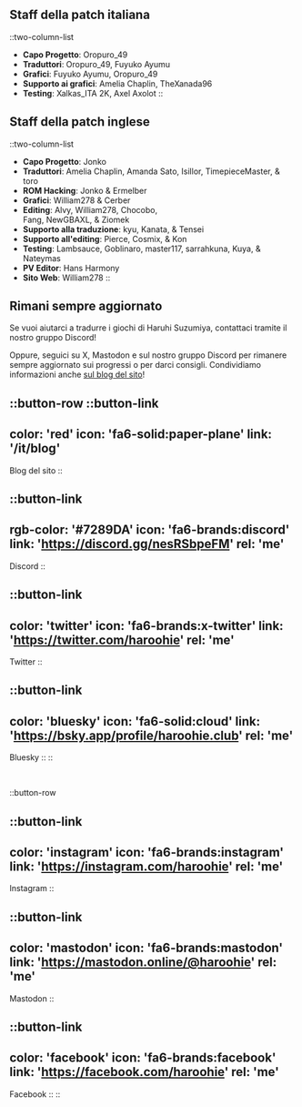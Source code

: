 ## Staff della patch italiana
::two-column-list
- **Capo Progetto**: Oropuro_49
- **Traduttori**: Oropuro_49, Fuyuko Ayumu
- **Grafici**: Fuyuko Ayumu, Oropuro_49
- **Supporto ai grafici**: Amelia Chaplin, TheXanada96
- **Testing**: Xalkas_ITA 2K, Axel Axolot
::

## Staff della patch inglese
::two-column-list
- **Capo Progetto**: Jonko
- **Traduttori**: Amelia Chaplin, Amanda Sato, Isillor, TimepieceMaster, & toro
- **ROM Hacking**: Jonko & Ermelber
- **Grafici**: William278 & Cerber
- **Editing**: Alvy, William278, Chocobo,<br/>Fang, NewGBAXL, & Ziomek
- **Supporto alla traduzione**: kyu, Kanata, & Tensei 
- **Supporto all'editing**: Pierce, Cosmix, & Kon
- **Testing**: Lambsauce, Goblinaro, master117, sarrahkuna, Kuya, & Nateymas
- **PV Editor**: Hans Harmony
- **Sito Web**: William278
::

## Rimani sempre aggiornato
Se vuoi aiutarci a tradurre i giochi di Haruhi Suzumiya, contattaci tramite il nostro gruppo Discord!

Oppure, seguici su X, Mastodon e sul nostro gruppo Discord per rimanere sempre aggiornato sui progressi o per darci consigli. Condividiamo informazioni anche [sul blog del sito](/it/blog)!

<!-- Social media, Discord and blog buttons -->
::button-row
::button-link
---
color: 'red'
icon: 'fa6-solid:paper-plane'
link: '/it/blog'
---
Blog del sito
::

::button-link
---
rgb-color: '#7289DA'
icon: 'fa6-brands:discord'
link: 'https://discord.gg/nesRSbpeFM'
rel: 'me'
---
Discord
::

::button-link
---
color: 'twitter'
icon: 'fa6-brands:x-twitter'
link: 'https://twitter.com/haroohie'
rel: 'me'
---
Twitter
::

::button-link
---
color: 'bluesky'
icon: 'fa6-solid:cloud'
link: 'https://bsky.app/profile/haroohie.club'
rel: 'me'
---
Bluesky
::
::

<br/>

::button-row

::button-link
---
color: 'instagram'
icon: 'fa6-brands:instagram'
link: 'https://instagram.com/haroohie'
rel: 'me'
---
Instagram
::

::button-link
---
color: 'mastodon'
icon: 'fa6-brands:mastodon'
link: 'https://mastodon.online/@haroohie'
rel: 'me'
---
Mastodon
::

::button-link
---
color: 'facebook'
icon: 'fa6-brands:facebook'
link: 'https://facebook.com/haroohie'
rel: 'me'
---
Facebook
::
::